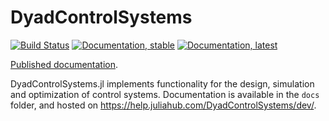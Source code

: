 # DyadControlSystems

[![Build Status](https://github.com/JuliaComputing/DyadControlSystems.jl/actions/workflows/CI.yml/badge.svg?branch=main)](https://github.com/JuliaComputing/DyadControlSystems.jl/actions/workflows/CI.yml?query=branch%3Amain)
[![Documentation, stable](https://img.shields.io/badge/docs-stable-blue.svg)](https://JuliaComputing.github.io/DyadControlSystems.jl/stable)
[![Documentation, latest](https://img.shields.io/badge/docs-latest-blue.svg)](https://JuliaComputing.github.io/DyadControlSystems.jl/dev)

[Published documentation](https://help.juliahub.com/DyadControlSystems/stable/).


DyadControlSystems.jl implements functionality for the design, simulation and optimization of control systems.
Documentation is available in the `docs` folder, and hosted on https://help.juliahub.com/DyadControlSystems/dev/.
